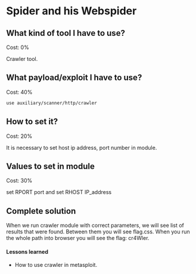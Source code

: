 # Spider and his Webspider

## What kind of tool I have to use?

Cost: 0%

Crawler tool.

## What payload/exploit I have to use?

Cost: 40%

```bash
use auxiliary/scanner/http/crawler
 ```
 
## How to set it?

Cost: 20%

It is necessary to set host ip address, port number in module.

## Values to set in module

Cost: 30%

set RPORT port and 
set RHOST IP_address

## Complete solution

When we run crawler module with correct parameters, we will see list of results that were found.
Between them you will see flag.css. When you run the whole path into browser you will see the flag: cr4Wler.

#### Lessons learned

  * How to use crawler in metasploit.
 
